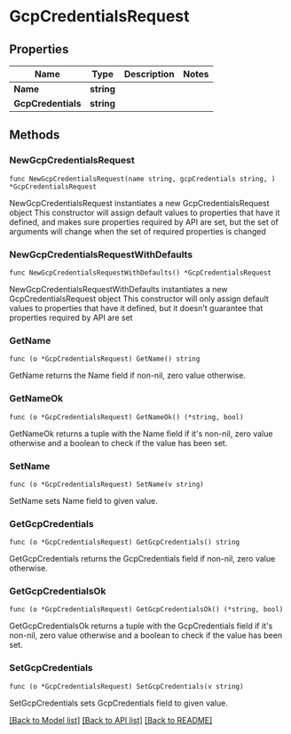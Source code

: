 # GcpCredentialsRequest

## Properties

Name | Type | Description | Notes
------------ | ------------- | ------------- | -------------
**Name** | **string** |  | 
**GcpCredentials** | **string** |  | 

## Methods

### NewGcpCredentialsRequest

`func NewGcpCredentialsRequest(name string, gcpCredentials string, ) *GcpCredentialsRequest`

NewGcpCredentialsRequest instantiates a new GcpCredentialsRequest object
This constructor will assign default values to properties that have it defined,
and makes sure properties required by API are set, but the set of arguments
will change when the set of required properties is changed

### NewGcpCredentialsRequestWithDefaults

`func NewGcpCredentialsRequestWithDefaults() *GcpCredentialsRequest`

NewGcpCredentialsRequestWithDefaults instantiates a new GcpCredentialsRequest object
This constructor will only assign default values to properties that have it defined,
but it doesn't guarantee that properties required by API are set

### GetName

`func (o *GcpCredentialsRequest) GetName() string`

GetName returns the Name field if non-nil, zero value otherwise.

### GetNameOk

`func (o *GcpCredentialsRequest) GetNameOk() (*string, bool)`

GetNameOk returns a tuple with the Name field if it's non-nil, zero value otherwise
and a boolean to check if the value has been set.

### SetName

`func (o *GcpCredentialsRequest) SetName(v string)`

SetName sets Name field to given value.


### GetGcpCredentials

`func (o *GcpCredentialsRequest) GetGcpCredentials() string`

GetGcpCredentials returns the GcpCredentials field if non-nil, zero value otherwise.

### GetGcpCredentialsOk

`func (o *GcpCredentialsRequest) GetGcpCredentialsOk() (*string, bool)`

GetGcpCredentialsOk returns a tuple with the GcpCredentials field if it's non-nil, zero value otherwise
and a boolean to check if the value has been set.

### SetGcpCredentials

`func (o *GcpCredentialsRequest) SetGcpCredentials(v string)`

SetGcpCredentials sets GcpCredentials field to given value.



[[Back to Model list]](../README.md#documentation-for-models) [[Back to API list]](../README.md#documentation-for-api-endpoints) [[Back to README]](../README.md)


